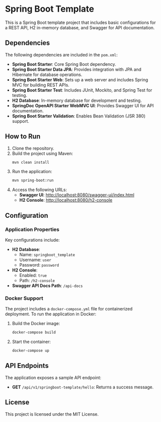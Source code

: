 # Spring Boot Template

This is a Spring Boot template project that includes basic configurations for a REST API, H2 in-memory database, and Swagger for API documentation.

## Dependencies

The following dependencies are included in the `pom.xml`:

- **Spring Boot Starter**: Core Spring Boot dependency.
- **Spring Boot Starter Data JPA**: Provides integration with JPA and Hibernate for database operations.
- **Spring Boot Starter Web**: Sets up a web server and includes Spring MVC for building REST APIs.
- **Spring Boot Starter Test**: Includes JUnit, Mockito, and Spring Test for testing.
- **H2 Database**: In-memory database for development and testing.
- **SpringDoc OpenAPI Starter WebMVC UI**: Provides Swagger UI for API documentation.
- **Spring Boot Starter Validation**: Enables Bean Validation (JSR 380) support.

## How to Run

1. Clone the repository.
2. Build the project using Maven:
   ```bash
   mvn clean install
   ```
3. Run the application:
   ```bash
   mvn spring-boot:run
   ```
4. Access the following URLs:
    - **Swagger UI**: [http://localhost:8080/swagger-ui/index.html](http://localhost:8080/swagger-ui/index.html)
    - **H2 Console**: [http://localhost:8080/h2-console](http://localhost:8080/h2-console)

## Configuration

### Application Properties

Key configurations include:

- **H2 Database**:
    - Name: `springboot_template`
    - Username: `user`
    - Password: `password`
- **H2 Console**:
    - Enabled: `true`
    - Path: `/h2-console`
- **Swagger API Docs Path**: `/api-docs`

### Docker Support

The project includes a `docker-compose.yml` file for containerized deployment. To run the application in Docker:

1. Build the Docker image:
   ```bash
   docker-compose build
   ```
2. Start the container:
   ```bash
   docker-compose up
   ```

## API Endpoints

The application exposes a sample API endpoint:

- **GET** `/api/v1/springboot-template/hello`: Returns a success message.

## License

This project is licensed under the MIT License.
